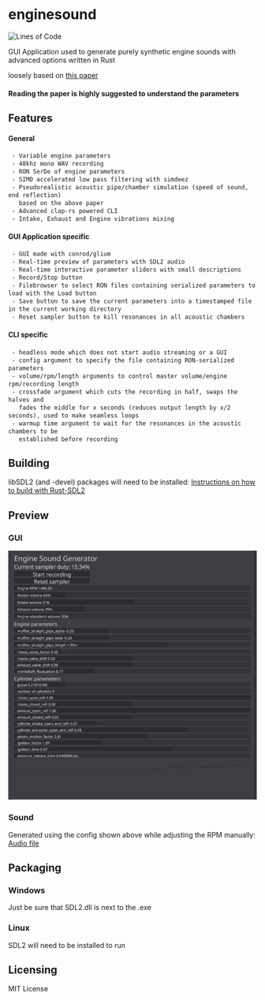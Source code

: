 # enginesound
![Lines of Code](https://tokei.rs/b1/github/dasetwas/enginesound?category=code)

GUI Application used to generate purely synthetic engine sounds with advanced options written in Rust

loosely based on [this paper](https://www.researchgate.net/publication/280086598_Physically_informed_car_engine_sound_synthesis_for_virtual_and_augmented_environments "Physically informed_car engine sound synthesis for virtual and augmented environments")

#### Reading the paper is highly suggested to understand the parameters ####

## Features ##


#### General ####
```
 - Variable engine parameters
 - 48khz mono WAV recording
 - RON SerDe of engine parameters
 - SIMD accelerated low pass filtering with simdeez
 - Pseudorealistic acoustic pipe/chamber simulation (speed of sound, end reflection)
   based on the above paper
 - Advanced clap-rs powered CLI
 - Intake, Exhaust and Engine vibrations mixing
```

#### GUI Application specific ####
```
 - GUI made with conrod/glium
 - Real-time preview of parameters with SDL2 audio
 - Real-time interactive parameter sliders with small descriptions
 - Record/Stop button
 - Filebrowser to select RON files containing serialized parameters to load with the Load button
 - Save button to save the current parameters into a timestamped file in the current working directory
 - Reset sampler button to kill resonances in all acoustic chambers
```

#### CLI specific ####
```
 - headless mode which does not start audio streaming or a GUI
 - config argument to specify the file containing RON-serialized parameters
 - volume/rpm/length arguments to control master volume/engine rpm/recording length
 - crossfade argument which cuts the recording in half, swaps the halves and
   fades the middle for x seconds (reduces output length by x/2 seconds), used to make seamless loops
 - warmup time argument to wait for the resonances in the acoustic chambers to be
   established before recording
```

## Building ##

libSDL2 (and -devel) packages will need to be installed:
[Instructions on how to build with Rust-SDL2](https://github.com/Rust-SDL2/rust-sdl2/blob/master/README.md#requirements)

## Preview ##
### GUI ###
![Image](gui_ff0d902.PNG)

### Sound ###
Generated using the config shown above while adjusting the RPM manually: [Audio file](https://raw.githubusercontent.com/DasEtwas/enginesound/master/example_ff0d902.mp3)

## Packaging ##
### Windows ###
Just be sure that SDL2.dll is next to the .exe

### Linux ###
SDL2 will need to be installed to run

## Licensing ##

MIT License
